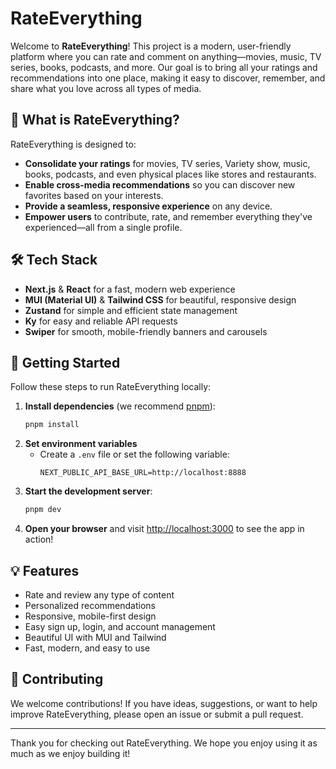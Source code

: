 # RateEverything

Welcome to **RateEverything**! This project is a modern, user-friendly platform where you can rate and comment on anything—movies, music, TV series, books, podcasts, and more. Our goal is to bring all your ratings and recommendations into one place, making it easy to discover, remember, and share what you love across all types of media.

## 🌟 What is RateEverything?
RateEverything is designed to:
- **Consolidate your ratings** for movies, TV series, Variety show, music, books, podcasts, and even physical places like stores and restaurants.
- **Enable cross-media recommendations** so you can discover new favorites based on your interests.
- **Provide a seamless, responsive experience** on any device.
- **Empower users** to contribute, rate, and remember everything they've experienced—all from a single profile.

## 🛠️ Tech Stack
- **Next.js** & **React** for a fast, modern web experience
- **MUI (Material UI)** & **Tailwind CSS** for beautiful, responsive design
- **Zustand** for simple and efficient state management
- **Ky** for easy and reliable API requests
- **Swiper** for smooth, mobile-friendly banners and carousels

## 🚀 Getting Started
Follow these steps to run RateEverything locally:

1. **Install dependencies** (we recommend [pnpm](https://pnpm.io/)):
   ```bash
   pnpm install
   ```
2. **Set environment variables**
   - Create a `.env` file or set the following variable:
     ```
     NEXT_PUBLIC_API_BASE_URL=http://localhost:8888
     ```
3. **Start the development server**:
   ```bash
   pnpm dev
   ```
4. **Open your browser** and visit [http://localhost:3000](http://localhost:3000) to see the app in action!

## 💡 Features
- Rate and review any type of content
- Personalized recommendations
- Responsive, mobile-first design
- Easy sign up, login, and account management
- Beautiful UI with MUI and Tailwind
- Fast, modern, and easy to use

## 🤝 Contributing
We welcome contributions! If you have ideas, suggestions, or want to help improve RateEverything, please open an issue or submit a pull request.

---

Thank you for checking out RateEverything. We hope you enjoy using it as much as we enjoy building it!

